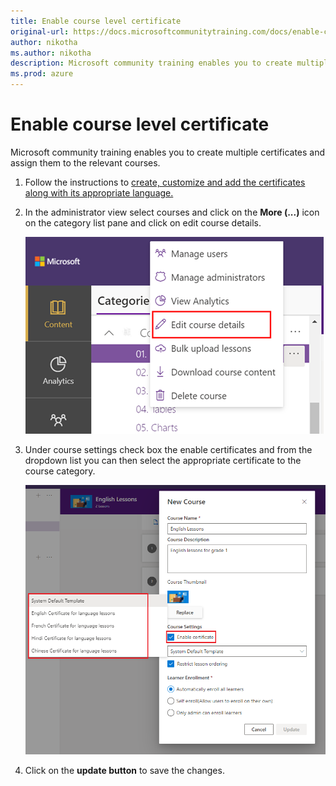 ```yaml
---
title: Enable course level certificate 
original-url: https://docs.microsoftcommunitytraining.com/docs/enable-course-level-certificate
author: nikotha
ms.author: nikotha
description: Microsoft community training enables you to create multiple certificates and assign them to the relevant courses.
ms.prod: azure
---
```


# Enable course level certificate

Microsoft community training enables you to create multiple certificates and assign them to the relevant courses.

1. Follow the instructions to [create, customize and add the certificates along with its appropriate language.](../settings/customize-the-certificate-template.md)
2. In the administrator view select courses and click on the **More (...)** icon on the category list pane and click on edit course details.

    ![Create, customize and add the certificates](../media/image%28382%29.png)

3. Under course settings check box the enable certificates and from the dropdown list you can then select the appropriate certificate to the course category.

    ![select certificate ](../media/select%20certificate%20.png)

4. Click on the **update button** to save the changes.
